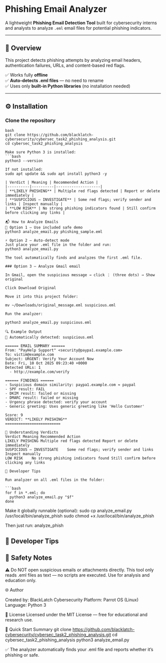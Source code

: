 # Phishing Email Analyzer  

A lightweight **Phishing Email Detection Tool** built for cybersecurity interns and analysts to analyze `.eml` email files for potential phishing indicators.  

---

## 📌 Overview  

This project detects phishing attempts by analyzing email headers, authentication failures, URLs, and content-based red flags.  

✅ Works fully **offline**  
✅ **Auto-detects .eml files** — no need to rename  
✅ Uses only **built-in Python libraries** (no installation needed)  

---

## ⚙️ Installation  

### Clone the repository  
```
bash
git clone https://github.com/blacklatch-cybersecurity/cybersec_task2_phishing_analysis.git
cd cybersec_task2_phishing_analysis

Make sure Python 3 is installed:
```bash
python3 --version

If not installed:
sudo apt update && sudo apt install python3 -y

| Verdict | Meaning | Recommended Action |
|----------|----------|--------------------|
| **LIKELY PHISHING** | Multiple red flags detected | Report or delete immediately |
| **SUSPICIOUS — INVESTIGATE** | Some red flags; verify sender and links | Inspect manually |
| **LOW RISK** | No strong phishing indicators found | Still confirm before clicking any links |

📬 How to Analyze Emails
🧪 Option 1 — Use included safe demo
python3 analyze_email.py phishing_sample.eml

⚡ Option 2 — Auto-detect mode
Just place your .eml file in the folder and run:
python3 analyze_email.py

The tool automatically finds and analyzes the first .eml file.

### Option 3 — Analyze Gmail email

In Gmail, open the suspicious message → click ⋮ (three dots) → Show original

Click Download Original

Move it into this project folder:

mv ~/Downloads/original_message.eml suspicious.eml

Run the analyzer:

python3 analyze_email.py suspicious.eml

🔍 Example Output
📂 Automatically detected: suspicious.eml

====== EMAIL SUMMARY ======
From: "PayHelp Support" <security@paypa1.example.com>
To: victim@example.com
Subject: URGENT: Verify Your Account Now
Date: Fri, 10 Oct 2025 09:23:40 +0000
Detected URLs: 1
  - http://example.com/verify

====== FINDINGS ======
- Suspicious domain similarity: paypa1.example.com ≈ paypal
- SPF result: FAIL
- DKIM result: failed or missing
- DMARC result: failed or missing
- Urgency phrase detected: verify your account
- Generic greeting: Uses generic greeting like 'Hello Customer'

Score: 9  
VERDICT: **LIKELY PHISHING**
=========================

🧾 Understanding Verdicts
Verdict	Meaning	Recommended Action
LIKELY PHISHING	Multiple red flags detected	Report or delete immediately
SUSPICIOUS — INVESTIGATE	Some red flags; verify sender and links	Inspect manually
LOW RISK	No strong phishing indicators found	Still confirm before clicking any links

🧠 Developer Tips

Run analyzer on all .eml files in the folder:

```bash
for f in *.eml; do
  python3 analyze_email.py "$f"
done
```

Make it globally runnable (optional):
sudo cp analyze_email.py /usr/local/bin/analyze_phish
sudo chmod +x /usr/local/bin/analyze_phish

Then just run:
analyze_phish

## 🧠 Developer Tips

## 🔐 Safety Notes

⚠️ Do NOT open suspicious emails or attachments directly.
This tool only reads .eml files as text — no scripts are executed.
Use for analysis and education only.

🌐 Author

Created by: BlackLatch Cybersecurity
Platform: Parrot OS (Linux)
Language: Python 3

🪪 License
Licensed under the MIT License — free for educational and research use.

🚀 Quick Start Summary
git clone https://github.com/blacklatch-cybersecurity/cybersec_task2_phishing_analysis.git
cd cybersec_task2_phishing_analysis
python3 analyze_email.py

✅ The analyzer automatically finds your .eml file and reports whether it’s phishing or safe.
